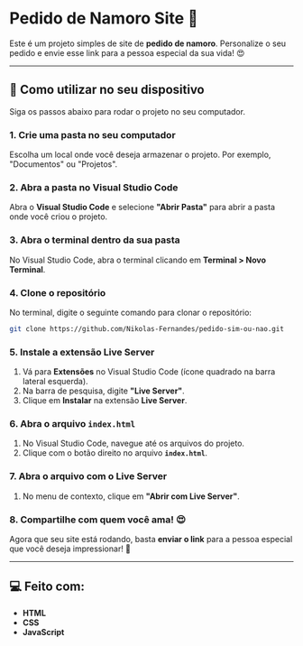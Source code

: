 # Pedido de Namoro Site 💌

Este é um projeto simples de site de **pedido de namoro**. Personalize o seu pedido e envie esse link para a pessoa especial da sua vida! 😍

---

## 🚀 Como utilizar no seu dispositivo

Siga os passos abaixo para rodar o projeto no seu computador.

### 1. Crie uma pasta no seu computador

Escolha um local onde você deseja armazenar o projeto. Por exemplo, "Documentos" ou "Projetos".

### 2. Abra a pasta no Visual Studio Code

Abra o **Visual Studio Code** e selecione **"Abrir Pasta"** para abrir a pasta onde você criou o projeto.

### 3. Abra o terminal dentro da sua pasta

No Visual Studio Code, abra o terminal clicando em **Terminal > Novo Terminal**.

### 4. Clone o repositório

No terminal, digite o seguinte comando para clonar o repositório:

```bash
git clone https://github.com/Nikolas-Fernandes/pedido-sim-ou-nao.git
```

### 5. Instale a extensão Live Server

1. Vá para **Extensões** no Visual Studio Code (ícone quadrado na barra lateral esquerda).
2. Na barra de pesquisa, digite **"Live Server"**.
3. Clique em **Instalar** na extensão **Live Server**.

### 6. Abra o arquivo `index.html`

1. No Visual Studio Code, navegue até os arquivos do projeto.
2. Clique com o botão direito no arquivo **`index.html`**.

### 7. Abra o arquivo com o Live Server

1. No menu de contexto, clique em **"Abrir com Live Server"**.

### 8. Compartilhe com quem você ama! 😍

Agora que seu site está rodando, basta **enviar o link** para a pessoa especial que você deseja impressionar! 🎉

---

## 💻 Feito com:

* **HTML**
* **CSS**
* **JavaScript**


